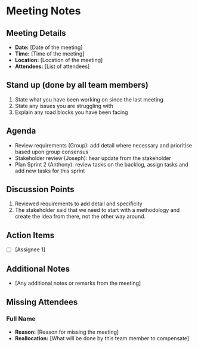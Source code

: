 # Meeting Notes

## Meeting Details
- **Date:** [Date of the meeting]
- **Time:** [Time of the meeting]
- **Location:** [Location of the meeting]
- **Attendees:** [List of attendees]

## Stand up (done by all team members)

1. State what you have been working on since the last meeting
2. State any issues you are struggling with
3. Explain any road blocks you have been facing

## Agenda
- Review requirements (Group): add detail where necessary and prioritise based upon group consensus
- Stakeholder review (Joseph): hear update from the stakeholder
- Plan Sprint 2 (Anthony): review tasks on the backlog, assign tasks and add new tasks for this sprint

## Discussion Points
1. Reviewed requirements to add detail and specificity
1. The stakeholder said that we need to start with a methodology and create the idea from there, not the other way around.

## Action Items
- [ ] [Assignee 1]

## Additional Notes
- [Any additional notes or remarks from the meeting]

## Missing Attendees

### Full Name
- **Reason:** [Reason for missing the meeting]
- **Reallocation:** [What will be done by this team member to compensate]
